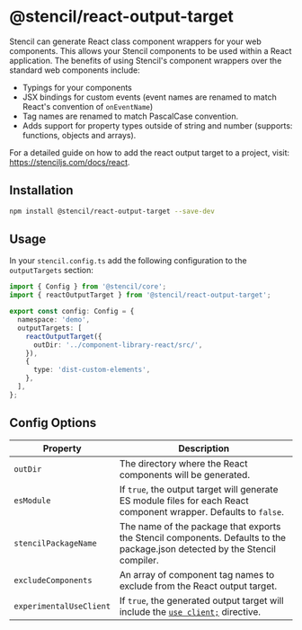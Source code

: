 # @stencil/react-output-target

Stencil can generate React class component wrappers for your web components. This allows your Stencil components to be used within a React application. The benefits of using Stencil's component wrappers over the standard web components include:

- Typings for your components
- JSX bindings for custom events (event names are renamed to match React's convention of `onEventName`)
- Tag names are renamed to match PascalCase convention.
- Adds support for property types outside of string and number (supports: functions, objects and arrays).

For a detailed guide on how to add the react output target to a project, visit: https://stenciljs.com/docs/react.

## Installation

```bash
npm install @stencil/react-output-target --save-dev
```

## Usage

In your `stencil.config.ts` add the following configuration to the `outputTargets` section:

```ts
import { Config } from '@stencil/core';
import { reactOutputTarget } from '@stencil/react-output-target';

export const config: Config = {
  namespace: 'demo',
  outputTargets: [
    reactOutputTarget({
      outDir: '../component-library-react/src/',
    }),
    {
      type: 'dist-custom-elements',
    },
  ],
};
```

## Config Options

| Property                | Description                                                                                                                      |
| ----------------------- | -------------------------------------------------------------------------------------------------------------------------------- |
| `outDir`                | The directory where the React components will be generated.                                                                      |
| `esModule`              | If `true`, the output target will generate ES module files for each React component wrapper. Defaults to `false`.                |
| `stencilPackageName`    | The name of the package that exports the Stencil components. Defaults to the package.json detected by the Stencil compiler.      |
| `excludeComponents`     | An array of component tag names to exclude from the React output target.                                                         |
| `experimentalUseClient` | If `true`, the generated output target will include the [`use client;`](https://react.dev/reference/react/use-client) directive. |
